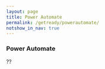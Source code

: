 ```yaml
---
layout: page
title: Power Automate
permalink: /getready/powerautomate/
notshow_in_nav: true
---
```


### Power Automate

??
